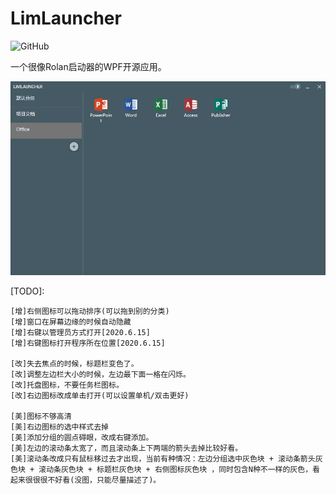 # LimLauncher
![GitHub](https://img.shields.io/github/license/mashape/apistatus.svg)

一个很像Rolan启动器的WPF开源应用。


![GitHub](/pics/launcher_20190419.png)

[TODO]:

    [增]右侧图标可以拖动排序(可以拖到别的分类)
    [增]窗口在屏幕边缘的时候自动隐藏
    [增]右键以管理员方式打开[2020.6.15]
    [增]右键图标打开程序所在位置[2020.6.15]

    [改]失去焦点的时候，标题栏变色了。
    [改]调整左边栏大小的时候，左边最下面一格在闪烁。
    [改]托盘图标，不要任务栏图标。
    [改]右边图标改成单击打开(可以设置单机/双击更好)

    [美]图标不够高清
    [美]右边图标的选中样式去掉
    [美]添加分组的圆点碍眼，改成右键添加。
    [美]左边的滚动条太宽了，而且滚动条上下两端的箭头去掉比较好看。
    [美]滚动条改成只有鼠标移过去才出现，当前有种情况：左边分组选中灰色块 + 滚动条箭头灰色块 + 滚动条灰色块 + 标题栏灰色块 + 右侧图标灰色块 ，同时包含N种不一样的灰色，看起来很很很不好看(没图，只能尽量描述了)。
